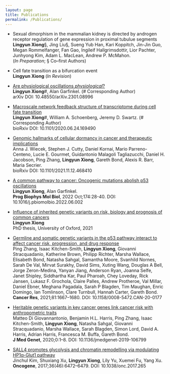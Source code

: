 ```yaml
---
layout: page
title: Publications
permalink: /Publications/
---
```


- Sexual dimorphism in the mammalian kidney is directed by androgen receptor regulation of gene expression in proximal tubulue segments \
**Lingyun Xiong**§, Jing Liu§, Sueng Yub Han, Kari Koppitch, Jin-Jin Guo, Megan Rommelfanger, Fan Gao, Ingileif Hallgrimsdottir, Lior Pachter, Junhyong Kim, Adam L. MacLean, Andrew P. McMahon. \
(*In Preparation*; § Co–first Authors)

- Cell fate transition as a bifurcation event \
**Lingyun Xiong** (*In Revision*)

- [Are physiological oscillations *physiological*?](https://doi.org/10.48550/arXiv.2301.08996) \
**Lingyun Xiong**\#, Alan Garfinkel. (\# Corresponding Author) \
arXiv DOI: 10.48550/arXiv.2301.08996

- [Macroscale network feedback structure of transcriptome during cell fate transition](https://doi.org/10.1101/2020.06.24.169490) \
**Lingyun Xiong**\#, William A. Schoenberg, Jeremy D. Swartz. (\# Corresponding Author) \
bioRxiv DOI: 10.1101/2020.06.24.169490

- [Genomic hallmarks of cellular dormancy in cancer and therapeutic implications](https://doi.org/10.1101/2021.11.12.468410) \
Anna J. Wiecek, Stephen J. Cutty, Daniel Kornai, Mario Parreno-Centeno, Lucie E. Gourmet, Guidantonio Malagoli Tagliazucchi, Daniel H. Jacobson, Ping Zhang, **Lingyun Xiong**, Gareth Bond, Alexis R. Barr, Maria Secrier. \
bioRxiv DOI: 10.1101/2021.11.12.468410 

- [A common pathway to cancer: Oncogenic mutations abolish p53 oscillations](https://doi.org/10.1016/j.pbiomolbio.2022.06.002) \
**Lingyun Xiong**, Alan Garfinkel. \
**Prog Biophys Mol Biol**, 2022 Oct;174:28-40. DOI: 10.1016/j.pbiomolbio.2022.06.002

- [Influence of inherited genetic variants on risk, biology and prognosis of common cancers](https://ora.ox.ac.uk/objects/uuid:feb0efe8-d01c-4758-976a-fb3ac031f061) \
**Lingyun Xiong**\
PhD thesis, University of Oxford, 2021

- [Germline and somatic genetic variants in the p53 pathway interact to affect cancer risk, progression, and drug response](https://aacrjournals.org/cancerres/article/81/7/1667/670564/Germline-and-Somatic-Genetic-Variants-in-the-p53) \
Ping Zhang, Isaac Kitchen-Smith, **Lingyun Xiong**, Giovanni Stracquadanio, Katherine Brown, Philipp Richter, Marsha Wallace, Elisabeth Bond, Natasha Sahgal, Samantha Moore, Svanhild Nornes, Sarah De Val, Mirvat Surakhy, David Sims, Xuting Wang, Douglas A Bell, Jorge Zeron-Medina, Yanyan Jiang, Anderson Ryan, Joanna Selfe, Janet Shipley, Siddhartha Kar, Paul Pharoah, Chey Loveday, Rick Jansen, Lukasz F. Grochola, Claire Palles, Andrew Protheroe, Val Millar, Daniel Ebner, Meghana Pagadala, Sarah P Blagden, Tim Maughan, Enric Domingo, Ian Tomlinson, Clare Turnbull, Hannah Carter, Gareth Bond. \
**Cancer Res**, 2021;81:1667–1680. DOI: 10.1158/0008-5472.CAN-20-0177	

- [Heritable genetic variants in key cancer genes link cancer risk with anthropometric traits](https://pubmed.ncbi.nlm.nih.gov/32591342/) \
Matteo Di Giovannantonio, Benjamin H.L. Harris, Ping Zhang, Isaac Kitchen-Smith, **Lingyun Xiong**, Natasha Sahgal, Giovanni Stracquadanio, Marsha Wallace, Sarah Blagden, Simon Lord, David A. Harris, Adrian Harris, Francesca M. Buffa, Gareth Bond. \
**J Med Genet**, 2020;0:1–8. DOI: 10.1136/jmedgenet-2019-106799

- [SALL4 promotes glycolysis and chromatin remodelling via modulating HP1α-Glut1 pathway](https://www.nature.com/articles/onc2017265) \
Jinchul Kim, Shuxiang Xu, **Lingyun Xiong**, Lily Yu, Xuemei Fu, Yang Xu. \
**Oncogene**, 2017;36(46):6472–6479. DOI: 10.1038/onc.2017.265



